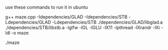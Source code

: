use these commands to run it 
in ubuntu 

g++ maze.cpp -Idependencies/GLAD -Idependencies/STB -Ldependencies/GLAD -Ldependencies/STB ./dependencies/GLAD/libglad.a ./dependencies/STB/libstb.a -lglfw -lGL -lGLU -lX11 -lpthread -lXrandr -lXi -ldl -o maze

./maze


